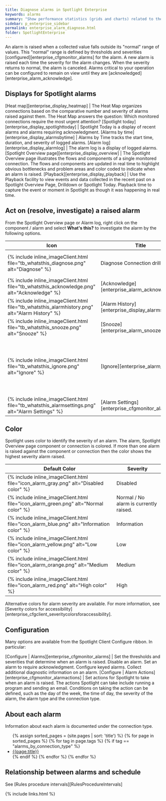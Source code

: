 ```yaml
---
title: Diagnose alarms in Spotlight Enterprise
keywords: alarms
summary: "Show performance statistics (grids and charts) related to the raised alarm."
sidebar: p_enterprise_sidebar
permalink: enterprise_alarm_diagnose.html
folder: SpotlightEnterprise
---
```


An alarm is raised when a collected value falls outside its "normal" range of values. This "normal" range is defined by thresholds and severities [configured][enterprise_cfgmonitor_alarms] for the alarm. A new alarm is raised each time the severity for the alarm changes. When the severity returns to normal, the alarm is canceled. Alarms critical to your operation can be configured to remain on view until they are [acknowledged][enterprise_alarm_acknowledge].

## Displays for Spotlight alarms

[Heat map][enterprise_display_heatmap] | The Heat Map organizes connections based on the comparative number and severity of alarms raised against them. The Heat Map answers the question: Which monitored connections require the most urgent attention?
[Spotlight today][enterprise_display_spotlighttoday] | Spotlight Today is a display of recent alarms and alarms requiring acknowledgment.
[Alarms by time][enterprise_display_alarmsbytime] | Alarms by Time tracks the start time, duration, and severity of logged alarms.
[Alarm log][enterprise_display_alarmlog] | The alarm log is a display of logged alarms.
[Spotlight Overview page][enterprise_display_overview] | The Spotlight Overview page illustrates the flows and components of a single monitored connection. The flows and components are updated in real time to highlight obvious bottlenecks and problem areas and color coded to indicate when an alarm is raised.
[Playback][enterprise_display_playback] | Use the Playback facility to view events and data collected in the recent past on a Spotlight Overview Page, Drilldown or Spotlight Today. Playback time to capture the event or moment in Spotlight as though it was happening in real time.

## Act on (resolve, investigate) a raised alarm

From the Spotlight Overview page or Alarm log, right click on the component / alarm and select **What's this?** to investigate the alarm by the following options.

Icon | Title | Description
--------------|----------|------------
{% include inline_imageClient.html file="tb_whatsthis_diagnose.png" alt="Diagnose" %} | Diagnose Connection drilldowns | Show performance statistics ([grids][enterprise_display_grids] and [charts][enterprise_display_charts]) related to the raised alarm.
{% include inline_imageClient.html file="tb_whatsthis_acknowledge.png" alt="Acknowledge" %} | [Acknowledge][enterprise_alarm_acknowledge] | Acknowledge the alarm. This is appropriate for alarms that are configured to require acknowledgment.
{% include inline_imageClient.html file="tb_whatsthis_alarmhistory.png" alt="Alarm History" %} | [Alarm History][enterprise_display_alarmsbytime] | Show the alarm in Alarms by Time.
{% include inline_imageClient.html file="tb_whatsthis_snooze.png" alt="Snooze" %} | [Snooze][enterprise_alarm_snooze] | Temporarily remove the visual alert associated with the alarm.
{% include inline_imageClient.html file="tb_whatsthis_ignore.png" alt="Ignore" %} | [Ignore][enterprise_alarm_ignore] |  Configure Spotlight to ignore the alarm and future cases of the alarm. Select the rule by which you want Spotlight to ignore future cases: ignore this alarm for the current value or for the current connection. The choices are dependent on the type of alarm. This is a simplified interface for [Do not alarm for certain values][enterprise_cfgmonitor_alarm_ignorevalues].
{% include inline_imageClient.html file="tb_whatsthis_alarmsettings.png" alt="Alarm Settings" %} | [Alarm Settings][enterprise_cfgmonitor_alarms] | Configure the thresholds and severities that determine when the alarm is raised.


## Color

Spotlight uses color to identify the severity of an alarm. The alarm, Spotlight Overview page component or connection is colored. If more than one alarm is raised against the component or connection then the color shows the highest severity alarm raised.

Default Color | Severity
--------------|---------
{% include inline_imageClient.html file="icon_alarm_gray.png" alt="Disabled color" %} | Disabled
{% include inline_imageClient.html file="icon_alarm_green.png" alt="Normal color" %} | Normal / No alarm is currently raised.
{% include inline_imageClient.html file="icon_alarm_blue.png" alt="Information color" %} | Information
{% include inline_imageClient.html file="icon_alarm_yellow.png" alt="Low color" %} | Low
{% include inline_imageClient.html file="icon_alarm_orange.png" alt="Medium color" %} | Medium
{% include inline_imageClient.html file="icon_alarm_red.png" alt="High color" %} | High

Alternative colors for alarm severity are available. For more information, see [Severity colors for accessibility][enterprise_cfgclient_severitycolorsforaccessibility].

## Configuration
Many options are available from the Spotlight Client Configure ribbon. In particular:

[Configure \| Alarms][enterprise_cfgmonitor_alarms] | Set the thresholds and severities that determine when an alarm is raised. Disable an alarm. Set an alarm to require acknowledgment. Configure keyed alarms. Collect additional diagnostic information on an alarm.
[Configure \| Alarm Actions][enterprise_cfgmonitor_alarmactions] | Set actions for Spotlight to take when an alarm is raised. The actions Spotlight can take include running a program and sending an email. Conditions on taking the action can be defined, such as the day of the week, the time of day, the severity of the alarm, the alarm type and the connection type.

## About each alarm
Information about each alarm is documented under the connection type.

<ul>
{% assign sorted_pages = (site.pages | sort: 'title') %}
{% for page in sorted_pages %}
{% for tag in page.tags %}
{% if tag == "alarms_by_connection_type" %}
<li><a href="{{ page.url | remove_first:'/' }}">{{page.title}}</a></li>
{% endif %}
{% endfor %}
{% endfor %}
</ul>

## Relationship between alarms and schedule
See [Rules procedure intervals][RulesProcedureIntervals]




{% include links.html %}
